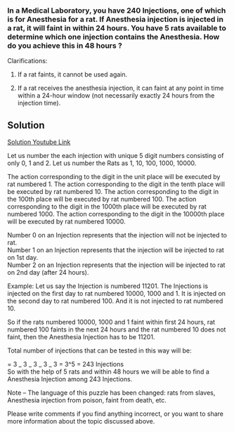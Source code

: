 ### In a Medical Laboratory, you have 240 Injections, one of which is for Anesthesia for a rat. If Anesthesia injection is injected in a rat, it will faint in within 24 hours. You have 5 rats available to determine which one injection contains the Anesthesia. How do you achieve this in 48 hours ?

Clarifications:

1. If a rat faints, it cannot be used again.

2. If a rat receives the anesthesia injection, it can faint at any point in time within a 24-hour window (not necessarily exactly 24 hours from the injection time).

## Solution

[Solution Youtube Link](https://www.youtube.com/watch?v=3oFpncvCWnM)

Let us number the each injection with unique 5 digit numbers consisting of only 0, 1 and 2. Let us number the Rats as 1, 10, 100, 1000, 10000.

The action corresponding to the digit in the unit place will be executed by rat numbered 1. The action corresponding to the digit in the tenth place will be executed by rat numbered 10. The action corresponding to the digit in the 100th place will be executed by rat numbered 100. The action corresponding to the digit in the 1000th place will be executed by rat numbered 1000. The action corresponding to the digit in the 10000th place will be executed by rat numbered 10000.

Number 0 on an Injection represents that the injection will not be injected to rat.  
Number 1 on an Injection represents that the injection will be injected to rat on 1st day.  
Number 2 on an Injection represents that the injection will be injected to rat on 2nd day (after 24 hours).

Example: Let us say the Injection is numbered 11201. The Injections is injected on the first day to rat numbered 10000, 1000 and 1. It is injected on the second day to rat numbered 100. And it is not injected to rat numbered 10.

So if the rats numbered 10000, 1000 and 1 faint within first 24 hours, rat numbered 100 faints in the next 24 hours and the rat numbered 10 does not faint, then the Anesthesia Injection has to be 11201.

Total number of injections that can be tested in this way will be:

= 3 _ 3 _ 3 _ 3 _ 3 = 3^5 = 243 Injections  
So with the help of 5 rats and within 48 hours we will be able to find a Anesthesia Injection among 243 Injections.

Note – The language of this puzzle has been changed: rats from slaves, Anesthesia injection from poison, faint from death, etc.

Please write comments if you find anything incorrect, or you want to share more information about the topic discussed above.  

